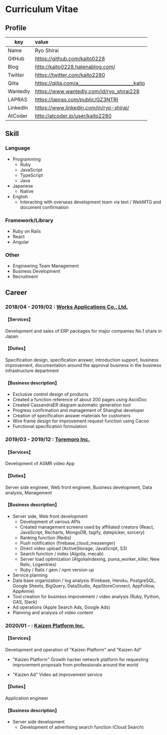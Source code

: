# Curriculum Vitae

## Profile

| key      | value                                            |
| -------- |:------------------------------------------------ |
| Name     | Ryo Shirai                                       |
| GitHub   | https://github.com/kaito0228                     |
| Blog     | http://kaito0228.hatenablog.com/                 |
| Twitter  | https://twitter.com/kaito2280                    |
| Qiita    | https://qiita.com/a________________________kaito |
| Wantedly | https://www.wantedly.com/id/ryo_shirai228        |
| LAPRAS   | https://lapras.com/public/GZ3NTRI                |
| LinkedIn | https://www.linkedin.com/in/ryo-shirai/          |
| AtCoder  | http://atcoder.jp/user/kaito2280                 |

## Skill

### Language

- Programming
  - Ruby
  - JavaScript
  - TypeScript
  - Java
- Japanese
  - Native
- English
  - Interacting with overseas development team via text / WebMTG and document confirmation


### Framework/Library

- Ruby on Rails
- React
- Angular

### Other

- Engineering Team Management
- Business Development
- Recruitment

## Career

### 2018/04 - 2019/02 : [Works Applications Co., Ltd.](https://www.worksap.com/)

#### 【Services】

Development and sales of ERP packages for major companies
No.1 share in Japan

#### 【Duties】

Specification design, specification answer, introduction support, business improvement, documentation around the approval business in the business infrastructure department

#### 【Business description】

- Exclusive control design of products
- Created a function reference of about 200 pages using AsciiDoc
- Created CassandraER diagram automatic generation tool
- Progress confirmation and management of Shanghai developer
- Creation of specification answer materials for customers
- Wire frame design for improvement request function using Cacoo
- Functional specification formulation

### 2019/03 - 2019/12 : [Toremoro Inc.](https://toremoro.app/en)

#### 【Services】

Development of ASMR video App

#### 【Duties】

Server side engineer, Web front engineer, Business development, Data analysis, Management

#### 【Business description】

- Server side, Web front development
  - Development of various APIs
  - Created management screens used by affiliated creators (React, JavaScript, Recharts, MongoDB, tagify, datepicker, sorcery)
  - Ranking function (Redis)
  - Push notification (firebase_cloud_messenger)
  - Direct video upload (ActiveStorage, JavaScript, S3)
  - Search function / index (Algolia, mecab)
  - Server load optimization (AlgoliaIndexing, puma_worker_killer, New Relic, Logentries)
  - Ruby / Rails / gem / npm version up
- Service planning
- Data base organization / log analysis (Firebase, Heroku, PostgreSQL, Google Sheets, BigQuery, DataStudio, AppStoreConnect, AppFollow, AppAnnie)
- Tool creation for business improvement / video analysis (Ruby, Python, GAS, Slack)
- Ad operations (Apple Search Ads, Google Ads)
- Planning and analysis of video content

### 2020/01 - : [Kaizen Platform Inc.](https://kaizenplatform.com/)

#### 【Services】

Development and operation of "Kaizen Platform" and "Kaizen Ad"

- "Kaizen Platform"
  Growth hacker network platform for requesting improvement proposals from professionals around the world

- "Kaizen Ad"
  Video ad improvement service

#### 【Duties】

Application engineer

#### 【Business description】

- Server side development
  - Development of advertising search function (Cloud Search) 